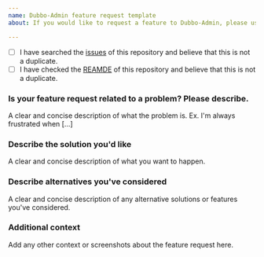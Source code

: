 ```yaml
---
name: Dubbo-Admin feature request template
about: If you would like to request a feature to Dubbo-Admin, please use this template.

---
```


- [ ] I have searched the [issues](https://github.com/apache/dubbo-admin/issues) of this repository and believe that this is not a duplicate.
- [ ] I have checked the [REAMDE](https://github.com/apache/dubbo-admin/blob/develop/README.md) of this repository and believe that this is not a duplicate.

### Is your feature request related to a problem? Please describe.
A clear and concise description of what the problem is. Ex. I'm always frustrated when [...]

### Describe the solution you'd like
A clear and concise description of what you want to happen.

### Describe alternatives you've considered
A clear and concise description of any alternative solutions or features you've considered.

### Additional context
Add any other context or screenshots about the feature request here.
